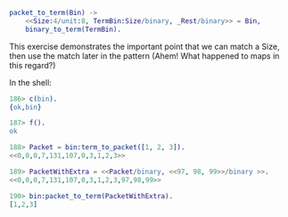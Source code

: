 ```erlang
packet_to_term(Bin) ->
    <<Size:4/unit:8, TermBin:Size/binary, _Rest/binary>> = Bin,
    binary_to_term(TermBin).
```

This exercise demonstrates the important point that we can match a Size, then use the match later in the pattern (Ahem!  What happened to maps in this regard?)

In the shell:
```erlang
186> c(bin).                                                     
{ok,bin}

187> f().
ok

188> Packet = bin:term_to_packet([1, 2, 3]).                     
<<0,0,0,7,131,107,0,3,1,2,3>>

189> PacketWithExtra = <<Packet/binary, <<97, 98, 99>>/binary >>.
<<0,0,0,7,131,107,0,3,1,2,3,97,98,99>>

190> bin:packet_to_term(PacketWithExtra).                        
[1,2,3]

```
